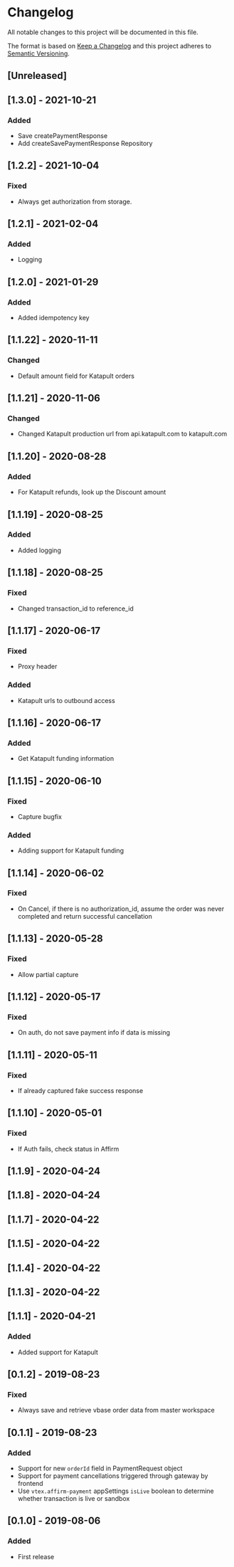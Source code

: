# Changelog

All notable changes to this project will be documented in this file.

The format is based on [Keep a Changelog](http://keepachangelog.com/en/1.0.0/)
and this project adheres to [Semantic Versioning](http://semver.org/spec/v2.0.0.html).

## [Unreleased]

## [1.3.0] - 2021-10-21

### Added
- Save createPaymentResponse
- Add createSavePaymentResponse Repository

## [1.2.2] - 2021-10-04

### Fixed

- Always get authorization from storage.

## [1.2.1] - 2021-02-04

### Added
 
- Logging

## [1.2.0] - 2021-01-29

### Added
 
- Added idempotency key

## [1.1.22] - 2020-11-11

### Changed

- Default amount field for Katapult orders

## [1.1.21] - 2020-11-06

### Changed

- Changed Katapult production url from api.katapult.com to katapult.com

## [1.1.20] - 2020-08-28

### Added
 
- For Katapult refunds, look up the Discount amount

## [1.1.19] - 2020-08-25

### Added
 
- Added logging

## [1.1.18] - 2020-08-25

### Fixed

- Changed transaction_id to reference_id

## [1.1.17] - 2020-06-17

### Fixed

- Proxy header

### Added
 
- Katapult urls to outbound access

## [1.1.16] - 2020-06-17

 ### Added
 
- Get Katapult funding information

## [1.1.15] - 2020-06-10

### Fixed

- Capture bugfix
 
 ### Added
 
- Adding support for Katapult funding

## [1.1.14] - 2020-06-02

### Fixed

- On Cancel, if there is no authorization_id, assume the order was never completed and return successful cancellation

## [1.1.13] - 2020-05-28

### Fixed

- Allow partial capture

## [1.1.12] - 2020-05-17

### Fixed

- On auth, do not save payment info if data is missing

## [1.1.11] - 2020-05-11

### Fixed

- If already captured fake success response

## [1.1.10] - 2020-05-01

### Fixed

- If Auth fails, check status in Affirm

## [1.1.9] - 2020-04-24

## [1.1.8] - 2020-04-24

## [1.1.7] - 2020-04-22

## [1.1.5] - 2020-04-22

## [1.1.4] - 2020-04-22

## [1.1.3] - 2020-04-22

## [1.1.1] - 2020-04-21

### Added

- Added support for Katapult

## [0.1.2] - 2019-08-23

### Fixed

- Always save and retrieve vbase order data from master workspace

## [0.1.1] - 2019-08-23

### Added

- Support for new `orderId` field in PaymentRequest object
- Support for payment cancellations triggered through gateway by frontend 
- Use `vtex.affirm-payment` appSettings `isLive` boolean to determine whether transaction is live or sandbox

## [0.1.0] - 2019-08-06

### Added

- First release